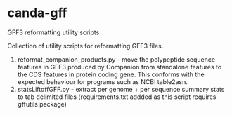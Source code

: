 # canda-gff
GFF3 reformatting utility scripts

Collection of utility scripts for reformatting GFF3 files.

1. reformat_companion_products.py - move the polypeptide sequence features in GFF3 produced by Companion from standalone features to the CDS features in protein coding gene. This conforms with the expected behaviour for programs such as NCBI table2asn.
2. statsLiftoffGFF.py - extract per genome + per sequence summary stats to tab delimited files (requirements.txt addded as this script requires gffutils package)

